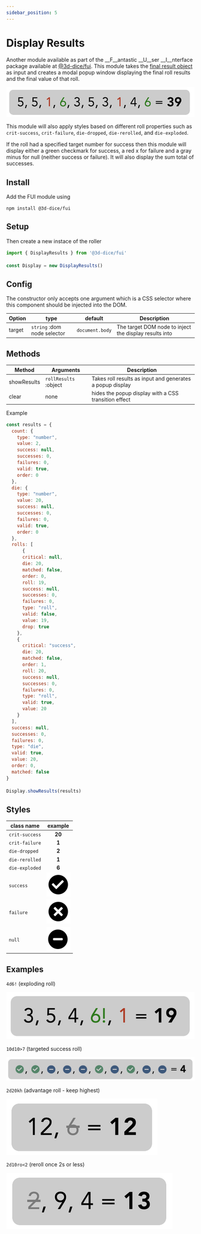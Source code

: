 ```yaml
---
sidebar_position: 5
---
```


# Display Results
Another module available as part of the __F__antastic __U__ser __I__nterface package available at [@3d-dice/fui](https://github.com/3d-dice/FUI). This module takes the [final result object](/docs/usage/objects#roll-result-array-object) as input and creates a modal popup window displaying the final roll results and the final value of that roll. 

![Display Results Scereenshot](/img/10d6-crits.png)

This module will also apply styles based on different roll properties such as `crit-success`, `crit-failure`, `die-dropped`, `die-rerolled`, and `die-exploded`.

If the roll had a specified target number for success then this module will display either a green checkmark for success, a red x for failure and a gray minus for null (neither success or failure). It will also display the sum total of successes.

## Install
Add the FUI module using
```
npm install @3d-dice/fui
```

## Setup
Then create a new instace of the roller
```javascript
import { DisplayResults } from '@3d-dice/fui'

const Display = new DisplayResults()
```

## Config
The constructor only accepts one argument which is a CSS selector where this component should be injected into the DOM.

| Option | type | default | Description |
|-|-|-|-|
| target | `string` :dom node selector | `document.body` | The target DOM node to inject the display results into |

## Methods
| Method | Arguments | Description |
|-|-|-|
| showResults | `rollResults` :object | Takes roll results as input and generates a popup display |
| clear | none | hides the popup display with a CSS transition effect |

Example
```javascript
const results = {
  count: {
    type: "number",
    value: 2,
    success: null,
    successes: 0,
    failures: 0,
    valid: true,
    order: 0
  },
  die: {
    type: "number",
    value: 20,
    success: null,
    successes: 0,
    failures: 0,
    valid: true,
    order: 0
  },
  rolls: [
      {
      critical: null,
      die: 20,
      matched: false,
      order: 0,
      roll: 19,
      success: null,
      successes: 0,
      failures: 0,
      type: "roll",
      valid: false,
      value: 19,
      drop: true
    },
    {
      critical: "success",
      die: 20,
      matched: false,
      order: 1,
      roll: 20,
      success: null,
      successes: 0,
      failures: 0,
      type: "roll",
      valid: true,
      value: 20
    }
  ],
  success: null,
  successes: 0,
  failures: 0,
  type: "die",
  valid: true,
  value: 20,
  order: 0,
  matched: false
}

Display.showResults(results)
```

## Styles
<div className="displayResults">

| class name | example |
|-|:-:|
|`crit-success`|<span className="crit-success">**20**</span>|
|`crit-failure`|<span className="crit-failure">**1**</span>|
|`die-dropped`|<span className="die-dropped">**2**</span>|
|`die-rerolled`|<span className="die-rerolled">**1**</span>|
|`die-exploded`|<span className="die-exploded">**6**</span>|
|`success`|<span className="success">![success](/img/icons/displayResults/checkmark.svg)</span>|
|`failure`|<span className="failure">![failure](/img/icons/displayResults/cancel.svg)</span>|
|`null`|<span className="null">![null](/img/icons/displayResults/minus.svg)</span>|

 </div>

 ## Examples
 `4d6!` (exploding roll)

 ![exploding 4d6](/img/dr-explode.png)

`10d10>7` (targeted success roll)

![target roll](/img/dr-targeted.png)

`2d20kh` (advantage roll - keep highest)

![reroll](/img/dr-dropped.png)

`2d10ro<2` (reroll once 2s or less)

![reroll](/img/dr-reroll.png)
